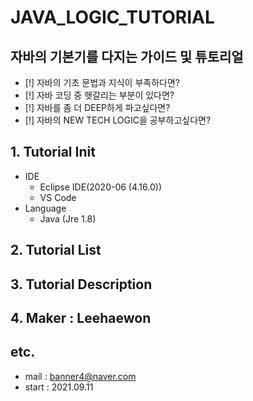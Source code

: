 # JAVA_LOGIC_TUTORIAL

## 자바의 기본기를 다지는 가이드 및 튜토리얼

-   [!] 자바의 기초 문법과 지식이 부족하다면?
-   [!] 자바 코딩 중 헷갈리는 부분이 있다면?
-   [!] 자바를 좀 더 DEEP하게 파고싶다면?
-   [!] 자바의 NEW TECH LOGIC을 공부하고싶다면?

## 1. Tutorial Init

-   IDE
    -   Eclipse IDE(2020-06 (4.16.0))
    -   VS Code
-   Language
    -   Java (Jre 1.8)

## 2. Tutorial List

## 3. Tutorial Description

## 4. Maker : Leehaewon

## etc.

-   mail : banner4@naver.com
-   start : 2021.09.11
